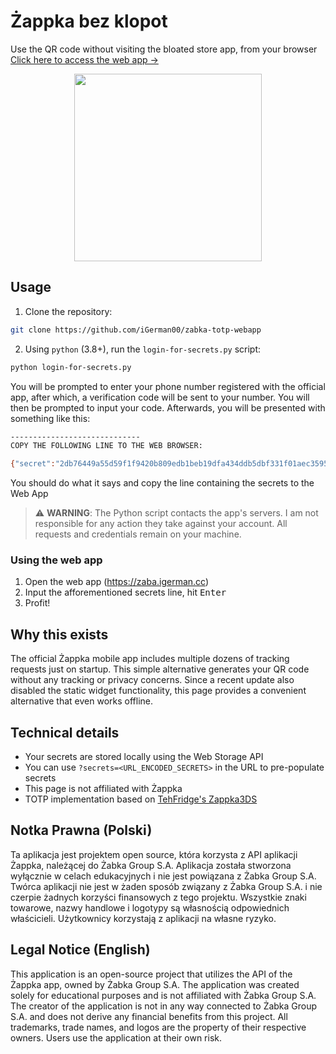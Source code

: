 # Żappka bez klopot

Use the QR code without visiting the bloated store app, from your browser  
[Click here to access the web app →](https://zaba.igerman.cc)

<!-- ![demo](https://github.com/user-attachments/assets/69fefd04-1d1e-41cd-a329-58f80fd41ac4) -->
<div style="text-align:center">
<img src="https://github.com/user-attachments/assets/69fefd04-1d1e-41cd-a329-58f80fd41ac4" width="300">
</div>

## Usage
1. Clone the repository:
```sh
git clone https://github.com/iGerman00/zabka-totp-webapp
```
2. Using `python` (3.8+), run the `login-for-secrets.py` script:
```sh
python login-for-secrets.py
```
You will be prompted to enter your phone number registered with the official app, after which, a verification code will be sent to your number. You will then be prompted to input your code.
Afterwards, you will be presented with something like this:

```sh
-----------------------------
COPY THE FOLLOWING LINE TO THE WEB BROWSER:

{"secret":"2db76449a55d59f1f9420b809edb1beb19dfa434ddb5dbf331f01aec35956e35","ployId":"123456789012"}
```
You should do what it says and copy the line containing the secrets to the Web App

> ⚠️ **WARNING**: The Python script contacts the app's servers. I am not responsible for any action they take against your account. All requests and credentials remain on your machine.

### Using the web app
1. Open the web app (https://zaba.igerman.cc)
2. Input the afforementioned secrets line, hit <kbd>Enter</kbd>
3. Profit!

## Why this exists
The official Żappka mobile app includes multiple dozens of tracking requests just on startup. This simple alternative generates your QR code without any tracking or privacy concerns.
Since a recent update also disabled the static widget functionality, this page provides a convenient alternative that even works offline.

## Technical details
* Your secrets are stored locally using the Web Storage API
* You can use `?secrets=<URL_ENCODED_SECRETS>` in the URL to pre-populate secrets
* This page is not affiliated with Żappka
* TOTP implementation based on [TehFridge's Zappka3DS](https://github.com/TehFridge/Zappka3DS)

## Notka Prawna (Polski)
Ta aplikacja jest projektem open source, która korzysta z API aplikacji Żappka, należącej do Żabka Group S.A. Aplikacja została stworzona wyłącznie w celach edukacyjnych i nie jest powiązana z Żabka Group S.A. Twórca aplikacji nie jest w żaden sposób związany z Żabka Group S.A. i nie czerpie żadnych korzyści finansowych z tego projektu. Wszystkie znaki towarowe, nazwy handlowe i logotypy są własnością odpowiednich właścicieli. Użytkownicy korzystają z aplikacji na własne ryzyko.

## Legal Notice (English)
This application is an open-source project that utilizes the API of the Żappka app, owned by Żabka Group S.A. The application was created solely for educational purposes and is not affiliated with Żabka Group S.A. The creator of the application is not in any way connected to Żabka Group S.A. and does not derive any financial benefits from this project. All trademarks, trade names, and logos are the property of their respective owners. Users use the application at their own risk.
